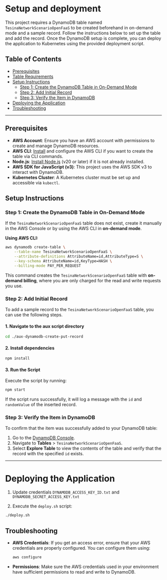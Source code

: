 
# Setup and deployment

This project requires a DynamoDB table named `TesinaNetworkScenarioOpenFaaS` to be created beforehand in on-demand mode and a sample record. Follow the instructions below to set up the table and add the record. Once the DynamoDB setup is complete, you can deploy the application to Kubernetes using the provided deployment script.

## Table of Contents
- [Prerequisites](#prerequisites)
- [Table Requirements](#table-requirements)
- [Setup Instructions](#setup-instructions)
  - [Step 1: Create the DynamoDB Table in On-Demand Mode](#step-1-create-the-dynamodb-table-in-on-demand-mode)
  - [Step 2: Add Initial Record](#step-2-add-initial-record)
  - [Step 3: Verify the Item in DynamoDB](#step-3-verify-the-item-in-dynamodb)
- [Deploying the Application](#deploying-the-application)
- [Troubleshooting](#troubleshooting)

---

## Prerequisites

- **AWS Account**: Ensure you have an AWS account with permissions to create and manage DynamoDB resources.
- **AWS CLI**: [Install](https://aws.amazon.com/cli/) and configure the AWS CLI if you want to create the table via CLI commands.
- **Node.js**: [Install Node.js](https://nodejs.org/) (v20 or later) if it is not already installed.
- **AWS SDK for JavaScript (v3)**: This project uses the AWS SDK v3 to interact with DynamoDB.
- **Kubernetes Cluster**: A Kubernetes cluster must be set up and accessible via `kubectl`.

## Setup Instructions

### Step 1: Create the DynamoDB Table in On-Demand Mode

If the `TesinaNetworkScenarioOpenFaaS` table does not exist, create it manually in the AWS Console or by using the AWS CLI in **on-demand mode**.

**Using AWS CLI:**

```bash
aws dynamodb create-table \
    --table-name TesinaNetworkScenarioOpenFaaS \
    --attribute-definitions AttributeName=id,AttributeType=S \
    --key-schema AttributeName=id,KeyType=HASH \
    --billing-mode PAY_PER_REQUEST
```

This command creates the `TesinaNetworkScenarioOpenFaaS` table with **on-demand billing**, where you are only charged for the read and write requests you use.

### Step 2: Add Initial Record

To add a sample record to the `TesinaNetworkScenarioOpenFaaS` table, you can use the following steps.

#### 1. Navigate to the aux script directory

```bash
cd ./aux-dynamodb-create-put-record
```

#### 2. Install dependencies

```bash
npm install
```

#### 3. Run the Script

Execute the script by running:

```bash
npm start
```

If the script runs successfully, it will log a message with the `id` and `randomValue` of the inserted record.

### Step 3: Verify the Item in DynamoDB

To confirm that the item was successfully added to your DynamoDB table:

1. Go to the [DynamoDB Console](https://console.aws.amazon.com/dynamodb/).
2. Navigate to **Tables** > `TesinaNetworkScenarioOpenFaaS`.
3. Select **Explore Table** to view the contents of the table and verify that the record with the specified `id` exists.

---

# Deploying the Application

1. Update credentials `DYNAMODB_ACCESS_KEY_ID.txt` and `DYNAMODB_SECRET_ACCESS_KEY.txt`

2. Execute the `deploy.sh` script:

```bash
./deploy.sh
```

## Troubleshooting

- **AWS Credentials**: If you get an access error, ensure that your AWS credentials are properly configured. You can configure them using:

  ```bash
  aws configure
  ```

- **Permissions**: Make sure the AWS credentials used in your environment have sufficient permissions to read and write to DynamoDB.
